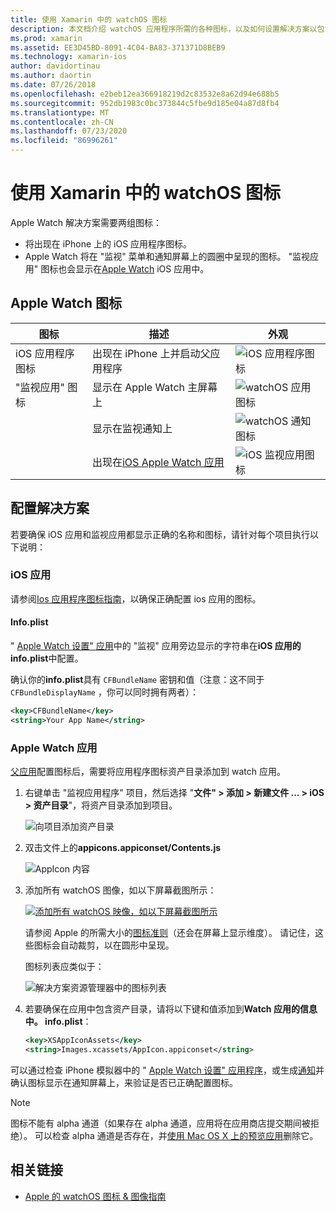 ```yaml
---
title: 使用 Xamarin 中的 watchOS 图标
description: 本文档介绍 watchOS 应用程序所需的各种图标，以及如何设置解决方案以包含这些图标。
ms.prod: xamarin
ms.assetid: EE3D45BD-8091-4C04-BA83-371371D8BEB9
ms.technology: xamarin-ios
author: davidortinau
ms.author: daortin
ms.date: 07/26/2018
ms.openlocfilehash: e2beb12ea366918219d2c83532e8a62d94e688b5
ms.sourcegitcommit: 952db1983c0bc373844c5fbe9d185e04a87d8fb4
ms.translationtype: MT
ms.contentlocale: zh-CN
ms.lasthandoff: 07/23/2020
ms.locfileid: "86996261"
---
```

# <a name="working-with-watchos-icons-in-xamarin"></a>使用 Xamarin 中的 watchOS 图标

Apple Watch 解决方案需要两组图标：

- 将出现在 iPhone 上的 iOS 应用程序图标。
- Apple Watch 将在 "监视" 菜单和通知屏幕上的圆圈中呈现的图标。 "监视应用" 图标也会显示在[Apple Watch](~/ios/watchos/app-fundamentals/settings.md) iOS 应用中。

## <a name="apple-watch-icons"></a>Apple Watch 图标

|图标|描述|外观|
|-|-|-|
|iOS 应用程序图标|出现在 iPhone 上并启动父应用程序|![iOS 应用程序图标](icons-images/icon-ios.png)|
|"监视应用" 图标|显示在 Apple Watch 主屏幕上|![watchOS 应用图标](icons-images/icon-home.png)|
||显示在监视通知上|![watchOS 通知图标](icons-images/notification-icon.png)|
||出现在[iOS Apple Watch 应用](~/ios/watchos/app-fundamentals/settings.md)|![iOS 监视应用图标](icons-images/watch-app-sml.png)|

## <a name="configuring-your-solution"></a>配置解决方案

若要确保 iOS 应用和监视应用都显示正确的名称和图标，请针对每个项目执行以下说明：

### <a name="ios-app"></a>iOS 应用

请参阅[Ios 应用程序图标指南](~/ios/app-fundamentals/images-icons/app-icons.md)，以确保正确配置 ios 应用的图标。

#### <a name="infoplist"></a>Info.plist

" [Apple Watch 设置" 应用](~/ios/watchos/app-fundamentals/settings.md)中的 "监视" 应用旁边显示的字符串在**iOS 应用的 info.plist**中配置。

确认你的**info.plist**具有 `CFBundleName` 密钥和值（注意：这不同于 `CFBundleDisplayName` ，你可以同时拥有两者）：

```xml
<key>CFBundleName</key>
<string>Your App Name</string>
```

### <a name="apple-watch-app"></a>Apple Watch 应用

[父应用](~/ios/watchos/app-fundamentals/parent-app.md)配置图标后，需要将应用程序图标资产目录添加到 watch 应用。

1. 右键单击 "监视应用程序" 项目，然后选择 "**文件" > 添加 > 新建文件 ... > iOS > 资产目录**"，将资产目录添加到项目。

    ![向项目添加资产目录](icons-images/newasset.png)

2. 双击文件上的**appicons.appiconset/Contents.js**

    ![AppIcon 内容](icons-images/xcassets-iconset-sml.png)

3. 添加所有 watchOS 图像，如以下屏幕截图所示：

    [![添加所有 watchOS 映像，如以下屏幕截图所示](icons-images/appicons-sml.png)](icons-images/appicons.png#lightbox)

    请参阅 Apple 的所需大小的[图标准则](https://developer.apple.com/design/human-interface-guidelines/watchos/icons-and-images/menu-icons/)（还会在屏幕上显示维度）。 请记住，这些图标会自动裁剪，以在圆形中呈现。

    图标列表应类似于：

    ![解决方案资源管理器中的图标列表](icons-images/xcassets-complete-sml.png)

4. 若要确保在应用中包含资产目录，请将以下键和值添加到**Watch 应用的信息中。 info.plist**：

    ```xml
    <key>XSAppIconAssets</key>
    <string>Images.xcassets/AppIcon.appiconset</string>
    ```

可以通过检查 iPhone 模拟器中的 " [Apple Watch 设置" 应用程序](~/ios/watchos/app-fundamentals/settings.md)，或生成[通知](~/ios/watchos/platform/notifications.md)并确认图标显示在通知屏幕上，来验证是否已正确配置图标。

> [!NOTE]
> 图标不能有 alpha 通道（如果存在 alpha 通道，应用将在应用商店提交期间被拒绝）。 可以检查 alpha 通道是否存在，并[使用 Mac OS X 上的预览应用](~/ios/watchos/troubleshooting.md#noalpha)删除它。

## <a name="related-links"></a>相关链接

- [Apple 的 watchOS 图标 & 图像指南](https://developer.apple.com/design/human-interface-guidelines/watchos/icons-and-images/)
